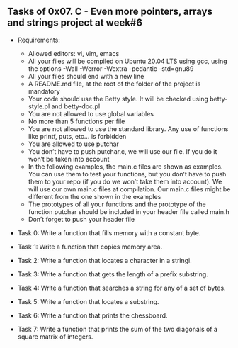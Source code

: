 ## Tasks of 0x07. C - Even more pointers, arrays and strings project at week#6
 
 - Requirements:
	- Allowed editors: vi, vim, emacs
	- All your files will be compiled on Ubuntu 20.04 LTS using gcc, using the options -Wall -Werror -Wextra -pedantic -std=gnu89
	- All your files should end with a new line
	- A README.md file, at the root of the folder of the project is mandatory
	- Your code should use the Betty style. It will be checked using betty-style.pl and betty-doc.pl
	- You are not allowed to use global variables
	- No more than 5 functions per file
	- You are not allowed to use the standard library. Any use of functions like printf, puts, etc… is forbidden
	- You are allowed to use putchar
	- You don’t have to push putchar.c, we will use our file. If you do it won’t be taken into account
	- In the following examples, the main.c files are shown as examples. You can use them to test your functions, but you don’t have to push them to your repo (if you do we won’t take them into account). We will use our own main.c files at compilation. Our main.c files might be different from the one shown in the examples
	- The prototypes of all your functions and the prototype of the function putchar should be included in your header file called main.h
	- Don’t forget to push your header file

 - Task 0: Write a function that fills memory with a constant byte.
 - Task 1: Write a function that copies memory area.
 - Task 2: Write a function that locates a character in a stringi.
 - Task 3: Write a function that gets the length of a prefix substring.
 - Task 4: Write a function that searches a string for any of a set of bytes.
 - Task 5: Write a function that locates a substring.
 - Task 6: Write a function that prints the chessboard.
 - Task 7: Write a function that prints the sum of the two diagonals of a square matrix of integers.
